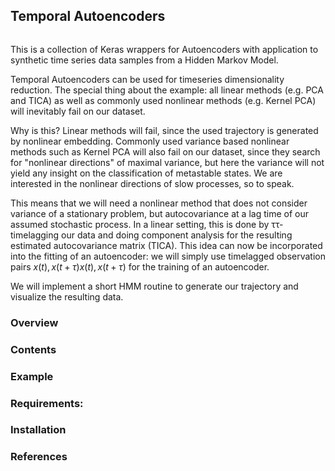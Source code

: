 ﻿
## Temporal Autoencoders
![]()

This is a collection of Keras wrappers for Autoencoders with application to synthetic time series data samples from a Hidden Markov Model.

Temporal Autoencoders can be used for timeseries dimensionality reduction. The special thing about the example: all linear methods (e.g. PCA and TICA) as well as commonly used nonlinear methods (e.g. Kernel PCA) will inevitably fail on our dataset.

Why is this? Linear methods will fail, since the used trajectory is generated by nonlinear embedding. Commonly used variance based nonlinear methods such as Kernel PCA will also fail on our dataset, since they search for "nonlinear directions" of maximal variance, but here the variance will not yield any insight on the classification of metastable states. We are interested in the nonlinear directions of slow processes, so to speak.

This means that we will need a nonlinear method that does not consider variance of a stationary problem, but autocovariance at a lag time of our assumed stochastic process. In a linear setting, this is done by ττ-timelagging our data and doing component analysis for the resulting estimated autocovariance matrix (TICA). This idea can now be incorporated into the fitting of an autoencoder: we will simply use timelagged observation pairs $x(t),x(t+τ)x(t),x(t+τ)$ for the training of an autoencoder.

We will implement a short HMM routine to generate our trajectory and visualize the resulting data.




### Overview


### Contents


### Example


### Requirements:

### Installation


### References

